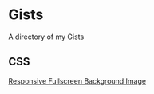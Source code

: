 # Gists
A directory of my Gists

## CSS
[Responsive Fullscreen Background Image](https://gist.github.com/katp00p/8532015e8a0070c0dd323312e3f3d9a4)
